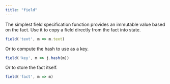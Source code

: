 ```yaml
---
title: "field"
---
```


The simplest field specification function provides an immutable value based on the fact.
Use it to copy a field directly from the fact into state.

```javascript
field('text', m => m.text)
```

Or to compute the hash to use as a key.

```javascript
field('key', m => j.hash(m))
```

Or to store the fact itself.

```javascript
field('fact', m => m)
```